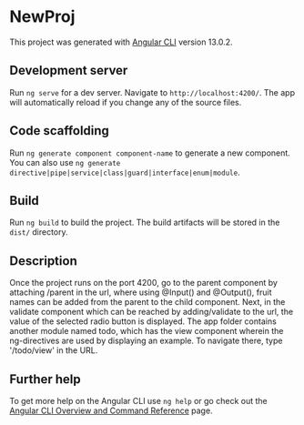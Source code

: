 # NewProj

This project was generated with [Angular CLI](https://github.com/angular/angular-cli) version 13.0.2.

## Development server

Run `ng serve` for a dev server. Navigate to `http://localhost:4200/`. The app will automatically reload if you change any of the source files.

## Code scaffolding

Run `ng generate component component-name` to generate a new component. You can also use `ng generate directive|pipe|service|class|guard|interface|enum|module`.

## Build

Run `ng build` to build the project. The build artifacts will be stored in the `dist/` directory.

## Description

Once the project runs on the port 4200, go to the parent component by attaching /parent in the url, where using @Input() and @Output(), fruit names can be added from the parent to the child component.
Next, in the validate component which can be reached by adding/validate to the url, the value of the selected radio button is displayed.
The app folder contains another module named todo, which has the view component wherein the ng-directives are used by displaying an example. To navigate there, type '/todo/view' in the URL.

## Further help

To get more help on the Angular CLI use `ng help` or go check out the [Angular CLI Overview and Command Reference](https://angular.io/cli) page.
